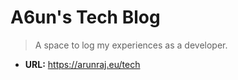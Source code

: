 # A6un's Tech Blog

> A space to log my experiences as a developer.

- **URL:** https://arunraj.eu/tech
